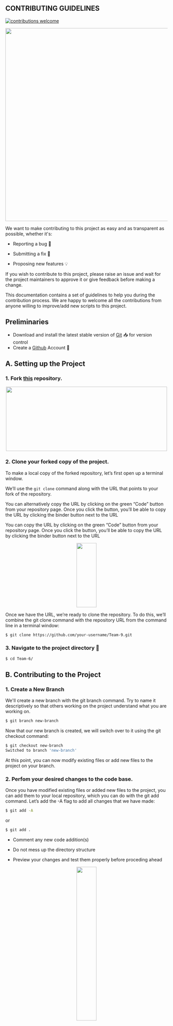 ## CONTRIBUTING GUIDELINES

[![contributions welcome](https://img.shields.io/badge/contributions-welcome-brightgreen.svg?style=flat)](https://github.com/SamarthMR/AI-ML-for-Newborn-Babies-in-Healthcare/issues)


<p align="center"><img src="https://i.ytimg.com/vi/qwvxfyddouQ/maxresdefault.jpg" width=600></p>

We want to make contributing to this project as easy and as transparent as possible, whether it's:<br>

- Reporting a bug :bug:

- Submitting a fix :mag_right:

- Proposing new features :bulb:

If you wish to contribute to this project, please raise an issue and wait for the project maintainers to approve it or give feedback before making a change.

This documentation contains a set of guidelines to help you during the contribution process. We are happy to welcome all the contributions from anyone willing to improve/add new scripts to this project. 



## Preliminaries

- Download and install the latest stable version of [Git](https://git-scm.com/downloads) 📥 for version control
- Create a [Github](https://github.com/) Account 📇


##   A. Setting up the Project

### 1.  Fork [this](https://github.com/CodeFlow201/Team-6) repository.

<p align="center"><img src="https://www.w3schools.com/GIT/img_github_fork.png" width="500" height="200" /></p>


### 2.  Clone your forked copy of the project.

To make a local copy of the forked repository, let’s first open up a terminal window.

We’ll use the `git clone`  command along with the URL that points to your fork of the repository.

You can alternatively copy the URL by clicking on the green “Code” button from your repository page. Once you click the button, you’ll be able to copy the URL by clicking the binder button next to the URL

You can copy the URL by clicking on the green “Code” button from your repository page. Once you click the button, you’ll be able to copy the URL by clicking the binder button next to the URL


<p align="center"><img width=35% src="https://www.w3schools.com/GIT/img_github_clone_url.png" width="500" height="200" /></p>
Once we have the URL, we’re ready to clone the repository. To do this, we’ll combine the git clone command with the repository URL from the command line in a terminal window:


````bash
$ git clone https://github.com/your-username/Team-9.git
````

### 3. Navigate to the project directory :file_folder: 


````bash
$ cd Team-6/
````








##  B. Contributing to the Project



### 1. Create a New Branch 

We'll create a new branch with the git branch command. Try to name it descriptively so that others working on the project understand what you are working on.
````bash
$ git branch new-branch
````


Now that our new branch is created, we will switch over to it using the git checkout command:
````bash
$ git checkout new-branch
Switched to branch 'new-branch'
````

At this point, you can now modify existing files or add new files to the project on your branch.


### 2. Perfom your desired changes to the code base.
Once you have modified existing files or added new files to the project, you can add them to your local repository, which you can do with the git add command. Let’s add the -A flag to add all changes that we have made:

````bash
$ git add -A
````
or
````bash
$ git add . 
````







- Comment any new code addition(s)

- Do not mess up the directory structure

- Preview your changes and test them properly before proceding ahead

<p align="center"><img width=35% src="https://media2.giphy.com/media/L1R1tvI9svkIWwpVYr/giphy.gif?cid=ecf05e47pzi2rpig0vc8pjusra8hiai1b91zgiywvbubu9vu&rid=giphy.gif"></p>




 


### 3. Commit your changes .
*The commit message is an important aspect of your code contribution; it helps the other contributors fully understand the change you have made, why you made it, and how significant it is. Additionally, commit messages to provide a historical record of the changes for the project at large, helping future contributors along the way.*


If you have a very short message, you can record that with the -m flag and the message in quotes:

Example:
````bash
$ git commit -m "Updated Readme.md"
[main (root-commit) e024518] Updated Readme.md
1 file changed, 1 insertion(+)...
````




### 4. Push the committed changes in your feature branch to your remote repo.


````bash
$ git push --set-upstream origin new-branch
````
### 5. Configure a Remote for the Fork

Next up, you’ll have to specify a new remote upstream repository for us to sync with the fork. This will be the original repository that you forked from. you’ll have to do this with the git remote add command.

````bash
git remote add upstream https://github.com/your-username/Team-9.git
````

In this example, `upstream` is the short name we have supplied for the remote repository since in terms of Git, “upstream” refers to the repository that you cloned from. If you want to add a remote pointer to the repository of a collaborator, you may want to provide that collaborator’s username or a shortened nickname for the short name.

### 6. Sync the Fork

Once you have configured a remote that references the upstream and original repository on GitHub, you are ready to sync your fork of the repository to keep it up-to-date.
To sync your fork, from the directory of your local repository in a terminal window, you’ll have to use the `git fetch` command to fetch the branches along with their respective commits from the upstream repository. Since you used the short name “upstream” to refer to the upstream repository, you’ll have to pass that to the command:

````bash
git fetch upstream
````

Switch to the local main branch of our repository:

````bash
git checkout main
Switched to branch 'main'
````

Now merge any changes that were made in the original repository’s main branch, that you will access through your local upstream/main branch, with your local main branch:

````bash
git merge upstream/main
````
### 8. Create Pull Request

At this point, you are ready to make a pull request to the original repository.

Navigate to your forked repository and press the `Create Pull Request`. Also add an appropriate title and description to your pull request that explains your changes and efforts done.


<img src="https://www.w3schools.com/GIT/img_github_fork_create_pull_request.png" width=600>
